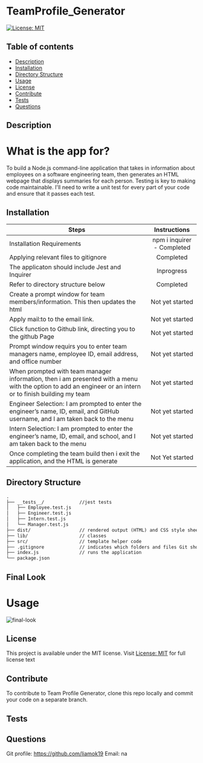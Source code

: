 
# TeamProfile_Generator
[![License: MIT](https://img.shields.io/apm/l/vim-mode?color=orange&style=for-the-badge.svg)](https://opensource.org/licenses/MIT)

## Table of contents
- [Description](#description)
- [Installation](#installation)
- [Directory Structure](#structure)
- [Usage](#usage)
- [License](#license)
- [Contribute](#contribute)
- [Tests](#tests)
- [Questions](#questions)

## Description
# What is the app for?
To build a Node.js command-line application that takes in information about employees on a software engineering team, then generates an HTML webpage that displays summaries for each person. Testing is key to making code maintainable. I'll need to write a unit test for every part of your code and ensure that it passes each test.

## Installation 
| Steps | Instructions | 
| ------------- |:-------------:| 
| Installation Requirements | npm i inquirer - Completed |
| Applying relevant files to gitignore | Completed
| The applicaton should include Jest and Inquirer | Inprogress   |
| Refer to directory structure below | Completed  |
| Create a prompt window for team members/information. This then updates the html | Not yet started |
| Apply mail:to to the email link. | Not yet started |
| Click function to Github link, directing you to the github Page | Not yet started |
| Prompt window requirs you to enter team managers name, employee ID, email address, and office number | Not yet started |
| When prompted with team manager information, then i am presented with a menu with the option to add an engineer or an intern or to finish building my team | Not yet started |
| Engineer Selection:  I am prompted to enter the engineer’s name, ID, email, and GitHub username, and I am taken back to the menu | Not yet started |
| Intern Selection:  I am prompted to enter the engineer’s name, ID, email, and school, and I am taken back to the menu | Not yet started |
| Once completing the team build then i exit the application, and the HTML is generate | Not Yet started | 

## Directory Structure
```md
.
├── __tests__/             //jest tests
│   ├── Employee.test.js
│   ├── Engineer.test.js
│   ├── Intern.test.js
│   └── Manager.test.js
├── dist/                  // rendered output (HTML) and CSS style sheet      
├── lib/                   // classes
├── src/                   // template helper code 
├── .gitignore             // indicates which folders and files Git should ignore
├── index.js               // runs the application
└── package.json           
```

## Final Look
# Usage
<img src='assets/images/' alt="final-look" >

## License
This project is available under the MIT license. Visit [License: MIT](https://opensource.org/licenses/MIT) for full license text

## Contribute
To contribute to Team Profile Generator, clone this repo locally and commit your code on a separate branch.

## Tests


## Questions


Git profile: https://github.com/liamok19
Email: na
